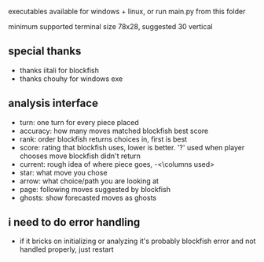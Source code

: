 executables available for windows + linux, or run main.py from this folder

minimum supported terminal size 78x28, suggested 30 vertical

## special thanks
* thanks iitali for blockfish
* thanks chouhy for windows exe

## analysis interface
* turn: one turn for every piece placed
* accuracy: how many moves matched blockfish best score
* rank: order blockfish returns choices in, first is best
* score: rating that blockfish uses, lower is better. '?' used when player chooses move blockfish didn't return
* current: rough idea of where piece goes, <piece>-<\columns used>
* star: what move you chose
* arrow: what choice/path you are looking at
* page: following moves suggested by blockfish
* ghosts: show forecasted moves as ghosts

## i need to do error handling
* if it bricks on initializing or analyzing it's probably blockfish error and not handled properly, just restart
